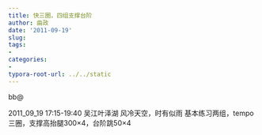 ```yaml
---
title: 快三圈，四组支撑台阶
author: 曲政
date: '2011-09-19'
slug: 
tags:
- 
categories:
- 
typora-root-url: ../../static
---
```


bb@ 

2011_09_19 17:15-19:40
吴江叶泽湖
风冷天空，时有似雨
基本练习两组，tempo三圈，支撑高抬腿300×4，台阶跳50×4